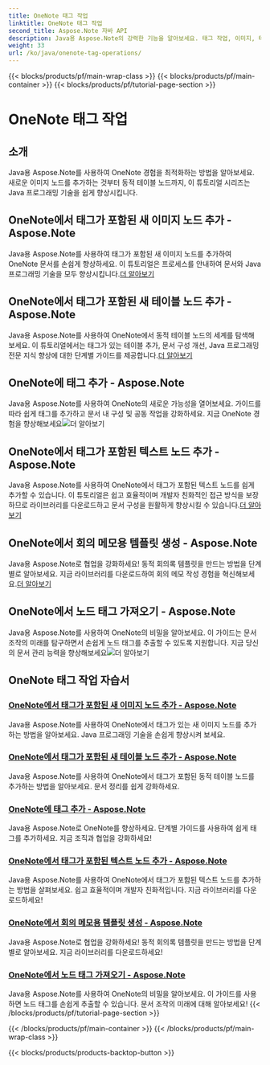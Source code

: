 ```yaml
---
title: OneNote 태그 작업
linktitle: OneNote 태그 작업
second_title: Aspose.Note 자바 API
description: Java용 Aspose.Note의 강력한 기능을 알아보세요. 태그 작업, 이미지, 테이블, 텍스트 노드 추가 등에 대한 단계별 가이드를 통해 OneNote 경험을 향상하세요.
weight: 33
url: /ko/java/onenote-tag-operations/
---
```


{{< blocks/products/pf/main-wrap-class >}}
{{< blocks/products/pf/main-container >}}
{{< blocks/products/pf/tutorial-page-section >}}

# OneNote 태그 작업

## 소개

Java용 Aspose.Note를 사용하여 OneNote 경험을 최적화하는 방법을 알아보세요. 새로운 이미지 노드를 추가하는 것부터 동적 테이블 노드까지, 이 튜토리얼 시리즈는 Java 프로그래밍 기술을 쉽게 향상시킵니다.

## OneNote에서 태그가 포함된 새 이미지 노드 추가 - Aspose.Note

 Java용 Aspose.Note를 사용하여 태그가 포함된 새 이미지 노드를 추가하여 OneNote 문서를 손쉽게 향상하세요. 이 튜토리얼은 프로세스를 안내하여 문서와 Java 프로그래밍 기술을 모두 향상시킵니다.[더 알아보기](./add-new-image-node-with-tag/)

## OneNote에서 태그가 포함된 새 테이블 노드 추가 - Aspose.Note

 Java용 Aspose.Note를 사용하여 OneNote에서 동적 테이블 노드의 세계를 탐색해 보세요. 이 튜토리얼에서는 태그가 있는 테이블 추가, 문서 구성 개선, Java 프로그래밍 전문 지식 향상에 대한 단계별 가이드를 제공합니다.[더 알아보기](./add-new-table-node-with-tag/)

## OneNote에 태그 추가 - Aspose.Note

 Java용 Aspose.Note를 사용하여 OneNote의 새로운 가능성을 열어보세요. 가이드를 따라 쉽게 태그를 추가하고 문서 내 구성 및 공동 작업을 강화하세요. 지금 OneNote 경험을 향상해보세요![더 알아보기](./add-tag/)

## OneNote에서 태그가 포함된 텍스트 노드 추가 - Aspose.Note

 Java용 Aspose.Note를 사용하여 OneNote에서 태그가 포함된 텍스트 노드를 쉽게 추가할 수 있습니다. 이 튜토리얼은 쉽고 효율적이며 개발자 친화적인 접근 방식을 보장하므로 라이브러리를 다운로드하고 문서 구성을 원활하게 향상시킬 수 있습니다.[더 알아보기](./add-text-node-with-tag/)

## OneNote에서 회의 메모용 템플릿 생성 - Aspose.Note

Java용 Aspose.Note로 협업을 강화하세요! 동적 회의록 템플릿을 만드는 방법을 단계별로 알아보세요. 지금 라이브러리를 다운로드하여 회의 메모 작성 경험을 혁신해보세요.[더 알아보기](./generate-template-for-meeting-notes/)

## OneNote에서 노드 태그 가져오기 - Aspose.Note

 Java용 Aspose.Note를 사용하여 OneNote의 비밀을 알아보세요. 이 가이드는 문서 조작의 미래를 탐구하면서 손쉽게 노드 태그를 추출할 수 있도록 지원합니다. 지금 당신의 문서 관리 능력을 향상해보세요![더 알아보기](./get-node-tags/)
## OneNote 태그 작업 자습서
### [OneNote에서 태그가 포함된 새 이미지 노드 추가 - Aspose.Note](./add-new-image-node-with-tag/)
Java용 Aspose.Note를 사용하여 OneNote에서 태그가 있는 새 이미지 노드를 추가하는 방법을 알아보세요. Java 프로그래밍 기술을 손쉽게 향상시켜 보세요.
### [OneNote에서 태그가 포함된 새 테이블 노드 추가 - Aspose.Note](./add-new-table-node-with-tag/)
Java용 Aspose.Note를 사용하여 OneNote에서 태그가 포함된 동적 테이블 노드를 추가하는 방법을 알아보세요. 문서 정리를 쉽게 강화하세요.
### [OneNote에 태그 추가 - Aspose.Note](./add-tag/)
Java용 Aspose.Note로 OneNote를 향상하세요. 단계별 가이드를 사용하여 쉽게 태그를 추가하세요. 지금 조직과 협업을 강화하세요!
### [OneNote에서 태그가 포함된 텍스트 노드 추가 - Aspose.Note](./add-text-node-with-tag/)
Java용 Aspose.Note를 사용하여 OneNote에서 태그가 포함된 텍스트 노드를 추가하는 방법을 살펴보세요. 쉽고 효율적이며 개발자 친화적입니다. 지금 라이브러리를 다운로드하세요!
### [OneNote에서 회의 메모용 템플릿 생성 - Aspose.Note](./generate-template-for-meeting-notes/)
Java용 Aspose.Note로 협업을 강화하세요! 동적 회의록 템플릿을 만드는 방법을 단계별로 알아보세요. 지금 라이브러리를 다운로드하세요!
### [OneNote에서 노드 태그 가져오기 - Aspose.Note](./get-node-tags/)
Java용 Aspose.Note를 사용하여 OneNote의 비밀을 알아보세요. 이 가이드를 사용하면 노드 태그를 손쉽게 추출할 수 있습니다. 문서 조작의 미래에 대해 알아보세요!
{{< /blocks/products/pf/tutorial-page-section >}}

{{< /blocks/products/pf/main-container >}}
{{< /blocks/products/pf/main-wrap-class >}}

{{< blocks/products/products-backtop-button >}}
